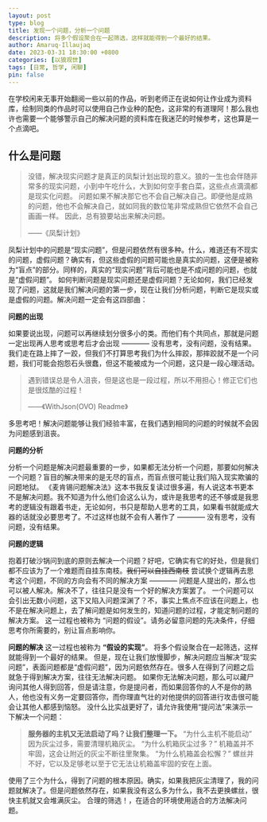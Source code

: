 ```yaml
---
layout: post
type: blog
title: 发现一个问题，分析一个问题
description: 将多个假设聚合在一起筛选，这样就能得到一个最好的结果。
author: Amaruq·Illaujaq
date: 2023-03-31 18:30:00 +0800
categories: [以狼观世]
tags: [日常, 哲学, 闲聊]
pin: false
---
```


在学校闲来无事开始翻阅一些以前的作品，听到老师正在说如何让作业成为资料库，绘制同类的作品时可以使用自己作业种的配色，这非常的有道理阿！那么我也许也需要一个能够警示自己的解决问题的资料库在我迷茫的时候参考，这也算是一个点滴吧。 

## 什么是问题

> 没错，解决现实问题才是真正的凤梨计划出现的意义。狼的一生也会伴随非常多的现实问题，小到中午吃什么，大到如何空手套白菜，这些点点滴滴都是现实化问题。 问题如果不解决那它也不会自己解决自己。即便他是成熟的问题，他也不会解决自己，就如同我的数位笔非常成熟但它依然不会自己画画一样。 因此，总有狼要站出来解决问题。
>
>    ——《凤梨计划》

凤梨计划中的问题是“现实问题”，但是问题依然有很多种。什么，难道还有不现实的问题，虚假问题？确实有，但这些虚假的问题可能也是真实的问题，这便是被称为“盲点”的部分。同样的，真实的“现实问题”背后可能也是不成问题的问题，也就是“虚假问题”。 如何判断问题是现实问题还是虚假问题？无论如何，我们已经发现了问题，这就是我们解决问题的第一步，现在让我们分析问题，判断它是现实或是虚假的问题。解决问题一定会有这四部曲：

**问题的出现**

如果要说出现，问题可以再继续划分很多小的类。而他们有个共同点，那就是问题一定出现再人思考或思考后才会出现 ———— 没有思考，没有问题，没有结果。 我们走在路上摔了一跤，但我们不打算思考我们为什么摔跤，那摔跤就不是一个问题，我们可能会抱怨石头很蠢，但这不能被成为一个问题，这只是一段心理活动。

> 遇到错误总是令人沮丧，但是这也是一段过程，所以不用担心！修正它们也是很炫酷的过程！
>
>    ——《WithJson(OVO) Readme》

多思考吧！解决问题能够让我们经验丰富，在我们遇到相同的问题的时候就不会因为问题感到沮丧。

**问题的分析**

分析一个问题是解决问题最重要的一步，如果都无法分析一个问题，那要如何解决一个问题？盲目的解决带来的是无尽的盲点，而盲点很可能让我们陷入现实欺骗的问题地狱。 《麦肯锡问题解决法》这本书我反复读过很多遍，有人说这本书更本不是解决问题。我不知道为什么他们会这么认为，或许是我思考的还不够或是我思考的逻辑没有跟着书走，无论如何，书只是帮助人思考的工具，如果看书就能成大器的话就没必要思考了。不过这样也就不会有人著作了 ———— 没有思考，没有问题，没有结果。

**问题的逻辑**

抱着打破沙锅问到底的原则去解决一个问题？好吧，它确实有它的好处，但是我们都不应该为了一个难题而自挂东南枝。~~我们可以自挂西南枝~~ 尝试换个逻辑再去思考这个问题，不同的方向会有不同的解决方案 ———— 问题是人提出的，那么也可以被人解决。解决不了，往往只是没有一个好的解决方案罢了。 一个问题可以会引出无数小问题，这下又陷入问题深渊了？不，事实上焦点不应该在问题上，也不是在解决问题上，去了解问题是如何发生的，知道问题的过程，才能定制问题的解决方案。 这一过程也被称为 “问题的假设”。请务必留意问题的先决条件，仔细思考你所需要的，别让盲点影响你。

**问题的解决**
这一过程也被称为 **“假设的实现”**。 将多个假设聚合在一起筛选，这样就能得到一个最好的结果。 但是，现在让我们放慢脚步，解决问题应当解决“现实问题”，表面问题都是“虚假问题”，因为问题依然存在。很多人在得到了问题之后就急于得到解决方案，往往无法解决问题。 如果你无法解决问题，那么可以藏尸询问其他人得到回答，但是请注意，你是提问者，而如果回答你的人不是你的熟人，他也没有义务一定要回答你，而你理直气壮的对他提供的回答进行攻击很可能会让其他人都感到恼怒。 没什么比实战更好了，请允许我使用“提问法”来演示一下解决一个问题：

> **服务器的主机又无法启动了吗？让我们整理一下。** “为什么主机不能启动” 因为灰尘过多，需要清理机箱灰尘。 “为什么机箱灰尘过多？” 机箱盖并不牢固，这会让附近的灰尘不断往里聚集。 “为什么机箱盖会松懈？” 螺丝并不好，它以及足够老以至于它无法让机箱盖牢固的安在上面。

使用了三个为什么，得到了问题的根本原因。确实，如果我把灰尘清理了，我的问题就解决了。但是问题依然存在，如果我没有这么多为什么，我不去更换螺丝，很快主机就又会堆满灰尘。 合理的筛选！，在适合的环境使用适合的方法解决问题。
